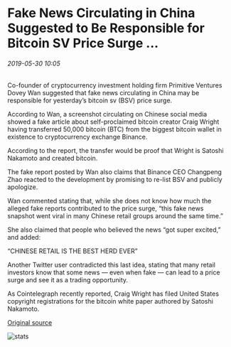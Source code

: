 # Fake News Circulating in China Suggested to Be Responsible for Bitcoin SV Price Surge ...

###### 2019-05-30 10:05

Co-founder of cryptocurrency investment holding firm Primitive Ventures Dovey Wan suggested that fake news circulating in China may be responsible for yesterday’s bitcoin sv (BSV) price surge.

According to Wan, a screenshot circulating on Chinese social media showed a fake article about self-proclaimed bitcoin creator Craig Wright having transferred 50,000 bitcoin (BTC) from the biggest bitcoin wallet in existence to cryptocurrency exchange Binance.

According to the report, the transfer would be proof that Wright is Satoshi Nakamoto and created bitcoin.

The fake report posted by Wan also claims that Binance CEO Changpeng Zhao reacted to the development by promising to re-list BSV and publicly apologize.

Wan commented stating that, while she does not know how much the alleged fake reports contributed to the price surge, “this fake news snapshot went viral in many Chinese retail groups around the same time.”

She also claimed that people who believed the news “got super excited,” and added:

“CHINESE RETAIL IS THE BEST HERD EVER”

Another Twitter user contradicted this last idea, stating that many retail investors know that some news — even when fake — can lead to a price surge and see it as a trading opportunity.

As Cointelegraph recently reported, Craig Wright has filed United States copyright registrations for the bitcoin white paper authored by Satoshi Nakamoto.

[Original source](https://cointelegraph.com/news/fake-news-circulating-in-china-suggested-to-be-responsible-for-bitcoin-sv-price-surge)

![stats](https://c.statcounter.com/11760860/0/a89fa40b/1/ "stats")